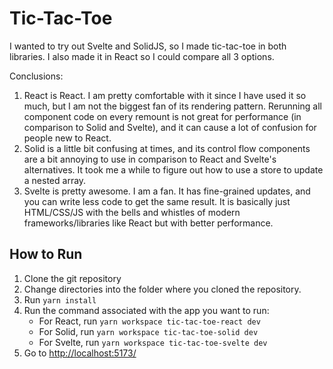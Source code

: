 # Tic-Tac-Toe

I wanted to try out Svelte and SolidJS, so I made tic-tac-toe in both libraries. I also made it in React so I could compare all 3 options.

Conclusions:

1. React is React. I am pretty comfortable with it since I have used it so much, but I am not the biggest fan of its rendering pattern. Rerunning all component code on every remount is not great for performance (in comparison to Solid and Svelte), and it can cause a lot of confusion for people new to React.
2. Solid is a little bit confusing at times, and its control flow components are a bit annoying to use in comparison to React and Svelte's alternatives. It took me a while to figure out how to use a store to update a nested array.
3. Svelte is pretty awesome. I am a fan. It has fine-grained updates, and you can write less code to get the same result. It is basically just HTML/CSS/JS with the bells and whistles of modern frameworks/libraries like React but with better performance.

## How to Run

1. Clone the git repository
2. Change directories into the folder where you cloned the repository.
3. Run `yarn install`
4. Run the command associated with the app you want to run:
   - For React, run `yarn workspace tic-tac-toe-react dev`
   - For Solid, run `yarn workspace tic-tac-toe-solid dev`
   - For Svelte, run `yarn workspace tic-tac-toe-svelte dev`
5. Go to [http://localhost:5173/](http://localhost:5173/)
